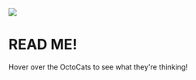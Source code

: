 ![](https://github.com/lisabroadhead/dojo/blob/main/CSS/octoCat/octoCat.png)

# READ ME!

Hover over the OctoCats to see what they're thinking!
